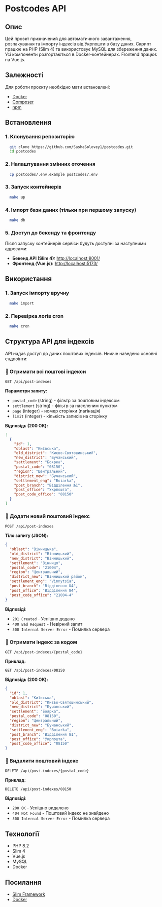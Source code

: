 
# Postcodes API

## Опис

Цей проєкт призначений для автоматичного завантаження, розпакування та імпорту індексів від Укрпошти в базу даних. Скрипт працює на PHP (Slim 4) та використовує MySQL для збереження даних. Усі компоненти розгортаються в Docker-контейнерах. Frontend працює на Vue.js.

## Залежності

Для роботи проєкту необхідно мати встановлені:
- [Docker](https://docs.docker.com/get-docker/)
- [Composer](https://getcomposer.org/)
- [npm](https://www.npmjs.com/)

## Встановлення

### 1. Клонування репозиторію
```sh
  git clone https://github.com/SashaSolovey1/postcodes.git
  cd postcodes
```

### 2. Налаштування змінних оточення
```sh
  cp postcodes/.env.example postcodes/.env
```

### 3. Запуск контейнерів
```sh
  make up
```

### 4. Імпорт бази даних (тільки при першому запуску)
```sh
  make db
```

### 5. Доступ до бекенду та фронтенду
Після запуску контейнерів сервіси будуть доступні за наступними адресами:

- **Бекенд API (Slim 4):** [http://localhost:8001/](http://localhost:8001/)
- **Фронтенд (Vue.js):** [http://localhost:5173/](http://localhost:5173/)

## Використання

### 1. Запуск імпорту вручну
```sh
  make import
```

### 2. Перевірка логів cron
```sh
  make cron
```

## Структура API для індексів

API надає доступ до даних поштових індексів. Нижче наведено основні ендпоінти:

### 🔹 Отримати всі поштові індекси
```
GET /api/post-indexes
```
**Параметри запиту:**
- `postal_code` (string) - фільтр за поштовим індексом
- `settlement` (string) - фільтр за населеним пунктом
- `page` (integer) - номер сторінки (пагінація)
- `limit` (integer) - кількість записів на сторінку

**Відповідь (200 OK):**
```json
[
  {
    "id": 1,
    "oblast": "Київська",
    "old_district": "Києво-Святошинський",
    "new_district": "Бучанський",
    "settlement": "Боярка",
    "postal_code": "08150",
    "region": "Центральний",
    "district_new": "Бучанський",
    "settlement_eng": "Boiarka",
    "post_branch": "Відділення №1",
    "post_office": "Укрпошта",
    "post_code_office": "08150"
  }
]
```

### 🔹 Додати новий поштовий індекс
```
POST /api/post-indexes
```
**Тіло запиту (JSON):**
```json
{
  "oblast": "Вінницька",
  "old_district": "Вінницький",
  "new_district": "Вінницький",
  "settlement": "Вінниця",
  "postal_code": "21004",
  "region": "Центральний",
  "district_new": "Вінницький район",
  "settlement_eng": "Vinnytsia",
  "post_branch": "Відділення №4",
  "post_office": "Відділення №4",
  "post_code_office": "21004-4"
}
```
**Відповіді:**
- `201 Created` - Успішно додано
- `400 Bad Request` - Невірний запит
- `500 Internal Server Error` - Помилка сервера

### 🔹 Отримати індекс за кодом
```
GET /api/post-indexes/{postal_code}
```
**Приклад:**
```
GET /api/post-indexes/08150
```
**Відповідь (200 OK):**
```json
{
  "id": 1,
  "oblast": "Київська",
  "old_district": "Києво-Святошинський",
  "new_district": "Бучанський",
  "settlement": "Боярка",
  "postal_code": "08150",
  "region": "Центральний",
  "district_new": "Бучанський",
  "settlement_eng": "Boiarka",
  "post_branch": "Відділення №1",
  "post_office": "Укрпошта",
  "post_code_office": "08150"
}
```

### 🔹 Видалити поштовий індекс
```
DELETE /api/post-indexes/{postal_code}
```
**Приклад:**
```
DELETE /api/post-indexes/08150
```
**Відповіді:**
- `200 OK` - Успішно видалено
- `404 Not Found` - Поштовий індекс не знайдено
- `500 Internal Server Error` - Помилка сервера

## Технології
- PHP 8.2
- Slim 4
- Vue.js
- MySQL
- Docker

## Посилання
- [Slim Framework](https://www.slimframework.com/)
- [Docker](https://www.docker.com/)